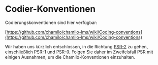 # Codier-Konventionen

Codierungskonventionen sind hier verfügbar:

[https://github.com/chamilo/chamilo-lms/wiki/Coding-conventions](https://github.com/chamilo/chamilo-lms/wiki/Coding-conventions)

Wir haben uns kürzlich entschlossen, in die Richtung [PSR-2](http://www.php-fig.org/psr/psr-2/) zu gehen, einschließlich [PSR-1](http://www.php-fig.org/psr/psr-1/) und [PSR-0](http://www.php-fig.org/psr/psr-0/). Folgen Sie daher im Zweifelsfall PSR mit einigen Ausnahmen, um die Chamilo-Konventionen einzuhalten.